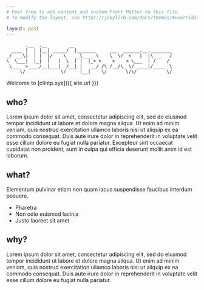 ```yaml
---
# Feel free to add content and custom Front Matter to this file.
# To modify the layout, see https://jekyllrb.com/docs/themes/#overriding-theme-defaults

layout: post
---
```


```
       .__  .__        __
  ____ |  | |__| _____/  |_______     ___  ______.__.________
_/ ___\|  | |  |/    \   __\____ \    \  \/  <   |  |\___   /
\  \___|  |_|  |   |  \  | |  |_> >    >    < \___  | /    /
 \___  >____/__|___|  /__| |   __/ /\ /__/\_ \/ ____|/_____ \
     \/             \/     |__|    \/       \/\/           \/
```


Welcome to [clintp.xyz]({{ site.url }})

## who?

Lorem ipsum dolor sit amet, consectetur adipiscing elit, sed do eiusmod tempor incididunt ut labore et dolore magna aliqua. Ut enim ad minim veniam, quis nostrud exercitation ullamco laboris nisi ut aliquip ex ea commodo consequat. Duis aute irure dolor in reprehenderit in voluptate velit esse cillum dolore eu fugiat nulla pariatur. Excepteur sint occaecat cupidatat non proident, sunt in culpa qui officia deserunt mollit anim id est laborum.

## what?

Elementum pulvinar etiam non quam lacus suspendisse faucibus interdum posuere.

* Pharetra
* Non odio euismod lacinia
* Justo laoreet sit amet

## why?

Lorem ipsum dolor sit amet, consectetur adipiscing elit, sed do eiusmod tempor incididunt ut labore et dolore magna aliqua. Ut enim ad minim veniam, quis nostrud exercitation ullamco laboris nisi ut aliquip ex ea commodo consequat. Duis aute irure dolor in reprehenderit in voluptate velit esse cillum dolore eu fugiat nulla pariatur.